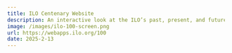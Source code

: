 ```yaml
---
title: ILO Centenary Website
description: An interactive look at the ILO’s past, present, and future, celebrating its 100th anniversary.
image: /images/ilo-100-screen.png
url: https://webapps.ilo.org/100
date: 2025-2-13
---
```

